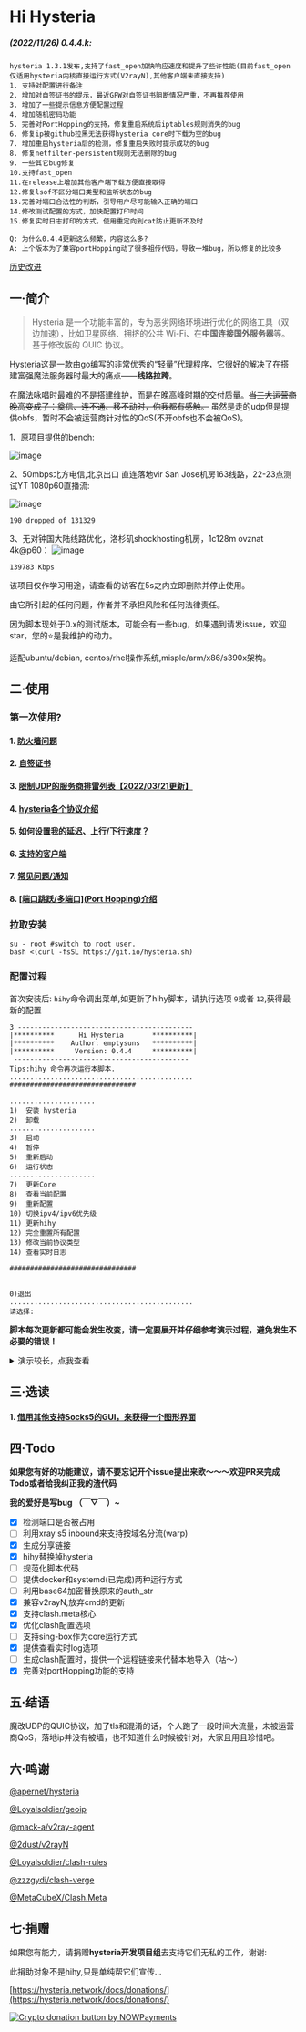 # Hi Hysteria

##### (2022/11/26) 0.4.4.k:

```
hysteria 1.3.1发布,支持了fast_open加快响应速度和提升了些许性能(目前fast_open仅适用hysteria内核直接运行方式(V2rayN),其他客户端未直接支持)
1. 支持对配置进行备注
2. 增加对自签证书的提示，最近GFW对自签证书阻断情况严重，不再推荐使用
3. 增加了一些提示信息方便配置过程
4. 增加随机密码功能
5. 完善对PortHopping的支持，修复重启系统后iptables规则消失的bug
6. 修复ip被github拉黑无法获得hysteria core时下载为空的bug
7. 增加重启hysteria后的检测，修复重启失败时提示成功的bug
8. 修复netfilter-persistent规则无法删除的bug
9. 一些其它bug修复
10.支持fast_open
11.在release上增加其他客户端下载方便直接取得
12.修复lsof不区分端口类型和监听状态的bug
13.完善对端口合法性的判断，引导用户尽可能输入正确的端口
14.修改测试配置的方式，加快配置打印时间
15.修复实时日志打印的方式，使用重定向到cat防止更新不及时

Q: 为什么0.4.4更新这么频繁，内容这么多?
A: 上个版本为了兼容portHopping动了很多祖传代码，导致一堆bug，所以修复的比较多
```

[历史改进](md/log.md)

## 一·简介

> Hysteria 是一个功能丰富的，专为恶劣网络环境进行优化的网络工具（双边加速），比如卫星网络、拥挤的公共 Wi-Fi、在**中国连接国外服务器**等。 基于修改版的 QUIC 协议。

Hysteria这是一款由go编写的非常优秀的“轻量”代理程序，它很好的解决了在搭建富强魔法服务器时最大的痛点——**线路拉跨**。

在魔法咏唱时最难的不是搭建维护，而是在晚高峰时期的交付质量。~~当三大运营商晚高变成了：奠信、连不通、移不动时，你我都有感触。~~ 虽然是走的udp但是提供obfs，暂时不会被运营商针对性的QoS(不开obfs也不会被QoS)。

1、原项目提供的bench:

![image](https://raw.githubusercontent.com/HyNetwork/hysteria/master/docs/bench/bench.png)

2、50mbps北方电信,北京出口 直连落地vir San Jose机房163线路，22-23点测试YT 1080p60直播流:

![image](imgs/speed.png)

```
190 dropped of 131329
```

3、无对钟国大陆线路优化，洛杉矶shockhosting机房，1c128m ovznat 4k@p60：
![image](imgs/yt.jpg)

```
139783 Kbps
```

该项目仅作学习用途，请查看的访客在5s之内立即删除并停止使用。

由它所引起的任何问题，作者并不承担风险和任何法律责任。

因为脚本现处于0.x的测试版本，可能会有一些bug，如果遇到请发issue，欢迎star，您的⭐是我维护的动力。

适配ubuntu/debian, centos/rhel操作系统,misple/arm/x86/s390x架构。

## 二·使用

### 第一次使用?

#### 1. [防火墙问题](md/firewall.md)

#### 2. [自签证书](md/certificate.md)

#### 3. [限制UDP的服务商排雷列表【2022/03/21更新】](md/blacklist.md)

#### 4. [hysteria各个协议介绍](md/protocol.md)

#### 5. [如何设置我的延迟、上行/下行速度？](md/speed.md)

#### 6. [支持的客户端](md/client.md)

#### 7. [常见问题/通知](md/issues.md)

#### 8. [[端口跳跃/多端口](Port Hopping)介绍](md/portHopping.md)

### 拉取安装

```
su - root #switch to root user.
bash <(curl -fsSL https://git.io/hysteria.sh)
```

### 配置过程

首次安装后: `hihy`命令调出菜单,如更新了hihy脚本，请执行选项 `9`或者 `12`,获得最新的配置

```
3 -------------------------------------------
|**********      Hi Hysteria       **********|
|**********    Author: emptysuns   **********|
|**********     Version: 0.4.4     **********|
 -------------------------------------------
Tips:hihy 命令再次运行本脚本.
............................................. 
############################### 

..................... 
1)  安装 hysteria 
2)  卸载 
..................... 
3)  启动 
4)  暂停 
5)  重新启动 
6)  运行状态 
..................... 
7)  更新Core 
8)  查看当前配置 
9)  重新配置 
10) 切换ipv4/ipv6优先级 
11) 更新hihy 
12) 完全重置所有配置 
13) 修改当前协议类型
14) 查看实时日志

############################### 


0)退出 
............................................. 
请选择:
```

**脚本每次更新都可能会发生改变，请一定要展开并仔细参考演示过程，避免发生不必要的错误！**

<details>
  <summary>演示较长，点我查看</summary>
  <pre><blockcode> 
  请选择:1
Ready to install.

Update.wait...
Hit:1 [http://security.debian.org](http://security.debian.org) buster/updates InRelease
Hit:2 [http://ftp.debian.org/debian](http://ftp.debian.org/debian) buster InRelease
Hit:3 [http://ftp.debian.org/debian](http://ftp.debian.org/debian) buster-updates InRelease
Reading package lists... Done
Building dependency tree
Reading state information... Done
4 packages can be upgraded. Run 'apt list --upgradable' to see them.

Done.
Install wget curl lsof
*wget
Installed.Ignore.
*curl
Installed.Ignore.
*lsof
Installed.Ignore.

Done.
The Latest hysteria version:v1.3.1
Download...

Download completed.
开始配置:
请选择证书申请方式:

1、使用ACME申请(推荐,需打开tcp 80/443)
2、使用本地证书文件
3、自签证书

输入序号:
1
请输入域名(需正确解析到本机,关闭CDN):
test.example.com

您已选择使用ACME自动签发可信的test.example.com证书加密.

请输入你想要开启的端口,此端口是server端口,建议10000-65535.(默认随机)

随机端口:60853

选择协议类型:

1、udp(QUIC,可启动端口跳跃)
2、faketcp
3、wechat-video(默认)

输入序号:
1
传输协议:udp

您选择udp协议,可使用[端口跳跃/多端口](Port Hopping)功能
强烈推荐,但是处于beta测试中,目前hihy对此功能支持尚不完善,后续会慢慢修改更新,如有问题请反馈给作者,谢谢!

Tip: 长时间单端口 UDP 连接容易被运营商封锁/QoS/断流,启动此功能可以有效避免此问题.
更加详细介绍请参考: [https://github.com/emptysuns/Hi_Hysteria/blob/main/md/portHopping.md](https://github.com/emptysuns/Hi_Hysteria/blob/main/md/portHopping.md)

选择是否启用:

1、启用(默认)
2、跳过

输入序号:

您选择启用端口跳跃/多端口(Port Hopping)功能
端口跳跃/多端口(Port Hopping)功能需要占用多个端口,请保证这些端口没有监听其他服务
Tip: 端口选择数量不宜过多,推荐1000个左右,建议选择连续的端口范围.
更多介绍参考: [https://hysteria.network/docs/port-hopping/](https://hysteria.network/docs/port-hopping/)
请输入起始端口(默认47000):

起始端口:47000

请输入结束端口(默认48000):

结束端口:48000

您选择的端口跳跃/多端口(Port Hopping)参数为: 47000:48000

请输入您到此服务器的平均延迟,关系到转发速度(默认200,单位:ms):

延迟:200 ms

期望速度,这是客户端的峰值速度,服务端默认不受限。Tips:脚本会自动*1.10做冗余，您期望过低或者过高会影响转发效率,请如实填写!
请输入客户端期望的下行速度:(默认50,单位:mbps):
100
客户端下行速度：100 mbps

请输入客户端期望的上行速度(默认10,单位:mbps):
10
客户端上行速度：10 mbps

请输入认证口令(默认随机生成,建议20位以上强密码):

认证口令:f45fd50b526907b2ba8f03df0

请输入客户端名称备注(默认使用域名/IP区分,例如输入test,则名称为Hys-test):
ppeko

配置录入完成!

执行配置...
IPTABLES OPEN: udp/60853
Reading package lists...
Building dependency tree...
Reading state information...
wget is already the newest version (1.20.1-1.1).
0 upgraded, 0 newly installed, 0 to remove and 4 not upgraded.
Port: TCP/80 已经被 apache2(*:http) 占用,进程pid为: 6371.
是否自动关闭端口占用?(y/N)
y
端口解绑成功...
IPTABLES OPEN: tcp/80
IPTABLES OPEN: tcp/443

Test config...

Test success!Generating config...
in.sh: line 211:  5296 Killed                  /etc/hihy/bin/appS -c /etc/hihy/conf/hihyServer.json server > /tmp/hihy_debug.info 2>&1
安装成功,请查看下方配置详细信息
sysctl: cannot stat /proc/sys/net/core/rmem_max: No such file or directory
Created symlink /etc/systemd/system/multi-user.target.wants/hihy.service → /etc/systemd/system/hihy.service.

1* [v2rayN/nekoray] 使用hysteria core直接运行:
客户端配置文件输出至: /root/Hys-ppeko(v2rayN).json ( 直接下载生成的配置文件[推荐] / 自行复制粘贴下方配置到本地 )
Tips:客户端默认只开启http(8888)、socks5(8889)代理!其他方式请参照hysteria文档自行修改客户端config.json
↓***********************************↓↓↓copy↓↓↓*******************************↓
{
"server": "test.example.com:60853,47000-48000",
"protocol": "udp",
"up_mbps": 11,
"down_mbps": 110,
"http": {
"listen": "127.0.0.1:10809",
"timeout" : 300,
"disable_udp": false
},
"socks5": {
"listen": "127.0.0.1:10808",
"timeout": 300,
"disable_udp": false
},
"alpn": "h3",
"acl": "acl/routes.acl",
"mmdb": "acl/Country.mmdb",
"auth_str": "f45fd50b526907b2ba8f03df0",
"server_name": "test.example.com",
"insecure": false,
"recv_window_conn": 11534336,
"recv_window": 46137344,
"disable_mtu_discovery": true,
"resolver": "https://223.5.5.5/dns-query",
"retry": 3,
"retry_interval": 3,
"quit_on_disconnect": false,
"handshake_timeout": 15,
"idle_timeout": 30,
"fast_open": true,
"hop_interval": 180
}
↑***********************************↑↑↑copy↑↑↑*******************************↑

2* [Shadowrocket/Sagernet/Passwall] 一键链接:
hysteria://test.example.com:60853?protocol=udp&auth=f45fd50b526907b2ba8f03df0&peer=test.example.com&insecure=0&upmbps=11&downmbps=110&alpn=h3#Hys-ppeko

3* [Clash.Meta] 配置文件已在/root/Hys-ppeko(clashMeta).yaml输出,请下载至客户端使用(beta)
安装完毕

  `</blockcode></pre>`

</details>

## 三·选读

#### 1. [借用其他支持Socks5的GUI，来获得一个图形界面](https://github.com/emptysuns/Hi_Hysteria/blob/main/md/gui.md)

## 四·Todo

**如果您有好的功能建议，请不要忘记开个issue提出来欧～～～欢迎PR来完成Todo或者给我纠正我的渣代码**

**我的爱好是写bug （￣▽￣）~**

* [X] 检测端口是否被占用
* [ ] 利用xray s5 inbound来支持按域名分流(warp)
* [X] 生成分享链接
* [X] hihy替换掉hysteria
* [ ] 规范化脚本代码
* [ ] 提供docker和systemd(已完成)两种运行方式
* [ ] 利用base64加密替换原来的auth_str
* [X] 兼容v2rayN,放弃cmd的更新
* [X] 支持clash.meta核心
* [X] 优化clash配置选项
* [ ] 支持sing-box作为core运行方式
* [X] 提供查看实时log选项
* [ ] 生成clash配置时，提供一个远程链接来代替本地导入（咕～）
* [X] 完善对portHopping功能的支持

## 五·结语

魔改UDP的QUIC协议，加了tls和混淆的话，个人跑了一段时间大流量，未被运营商QoS，落地ip并没有被墙，也不知道什么时候被针对，大家且用且珍惜吧。

## 六·鸣谢

[@apernet/hysteria](https://github.com/HyNetwork/hysteria)

[@Loyalsoldier/geoip](https://github.com/Loyalsoldier/geoip)

[@mack-a/v2ray-agent](https://github.com/mack-a/v2ray-agent)

[@2dust/v2rayN](https://github.com/2dust/v2rayN)

[@Loyalsoldier/clash-rules](https://github.com/Loyalsoldier/clash-rules)

[@zzzgydi/clash-verge](https://github.com/zzzgydi/clash-verge)

[@MetaCubeX/Clash.Meta](https://github.com/MetaCubeX/Clash.Meta)

## 七·捐赠

如果您有能力，请捐赠**hysteria开发项目组**去支持它们无私的工作，谢谢:

此捐助对象不是hihy,只是单纯帮它们宣传...

[https://hysteria.network/docs/donations/](https://hysteria.network/docs/donations/)

[![Crypto donation button by NOWPayments](https://camo.githubusercontent.com/70a3b7fb344c4dc9151639ec5db5e713b2bb177aa6cac6e63538f33a74585e48/68747470733a2f2f6e6f777061796d656e74732e696f2f696d616765732f656d626564732f646f6e6174696f6e2d627574746f6e2d626c61636b2e737667)](https://nowpayments.io/donation?api_key=EJH83FM-FDC40ZW-QGDZRR4-A7SC67S)
